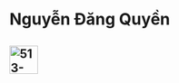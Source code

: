 <h1>Nguyễn Đăng Quyền</h1>
<h2><img width="50" height="50" alt="513-5131577_c-programming-language-logo-hd-png-download-removebg-preview" src="https://github.com/user-attachments/assets/d79dedf9-0164-4fb8-9c93-93923e9452d9" /></h2>






